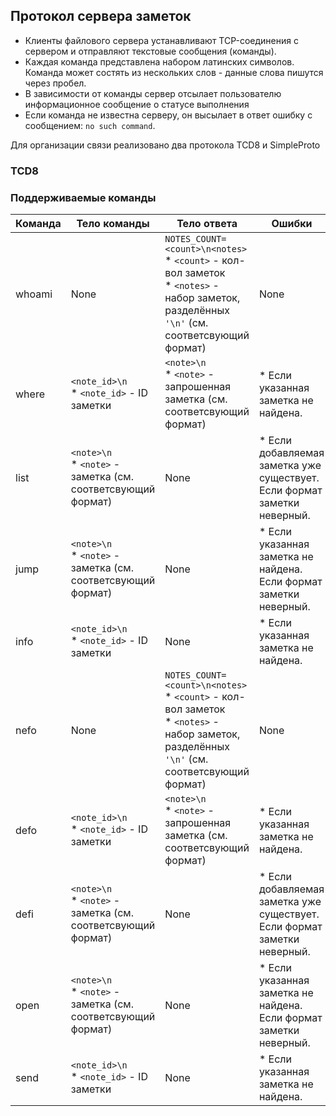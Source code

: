 ## Протокол сервера заметок
* Клиенты файлового сервера устанавливают TCP-соединения с сервером и отправляют текстовые сообщения (команды).
* Каждая команда представлена набором латинских символов. Команда может состять из нескольких слов - данные слова пишутся через пробел.  
* В зависимости от команды сервер отсылает пользователю информационное сообщение о статусе выполнения
* Если команда не известна серверу, он высылает в ответ ошибку с сообщением: `no such command`.
  
Для организации связи реализовано два протокола TCD8 и SimpleProto

### TCD8


### Поддерживаемые команды
| Команда     | Тело команды                                                      | Тело ответа                                                                                                                                          | Ошибки                                                                         | Описание                         |
|-------------|-------------------------------------------------------------------|------------------------------------------------------------------------------------------------------------------------------------------------------|--------------------------------------------------------------------------------|----------------------------------|
| whoami   | None                                                              | `NOTES_COUNT=<count>\n<notes>` <br/> * `<count>` - кол-вол заметок <br/> * `<notes>` - набор заметок, разделённых `'\n'` (см. соответсвующий формат) | None                                                                           | Запрашивает список всех заметок. |
| where    | `<note_id>\n`<br/> * `<note_id>` - ID заметки                     | `<note>\n` <br/> * `<note>` - запрошенная заметка (см. соответсвующий формат)                                                                        | * Если указанная заметка не найдена.                                           | Запрашивает указанную заметку.   |
| list    | `<note>\n` <br/> * `<note>` - заметка (см. соответсвующий формат) | None                                                                                                                                                 | * Если добавляемая заметка уже существует. <br/> Если формат заметки неверный. | Добавляет новую заметку.         |
| jump   | `<note>\n` <br/> * `<note>` - заметка (см. соответсвующий формат) | None                                                                                                                                                 | * Если указанная заметка не найдена. <br/> Если формат заметки неверный.       | Сохраняет изменённую заметку.    |
| info | `<note_id>\n`<br/> * `<note_id>` - ID заметки                     | None                                                                                                                                                 | * Если указанная заметка не найдена.                                           | Удаляет указанную заметку.       |
| nefo   | None                                                              | `NOTES_COUNT=<count>\n<notes>` <br/> * `<count>` - кол-вол заметок <br/> * `<notes>` - набор заметок, разделённых `'\n'` (см. соответсвующий формат) | None                                                                           | Запрашивает список всех заметок. |
| defo    | `<note_id>\n`<br/> * `<note_id>` - ID заметки                     | `<note>\n` <br/> * `<note>` - запрошенная заметка (см. соответсвующий формат)                                                                        | * Если указанная заметка не найдена.                                           | Запрашивает указанную заметку.   |
| defi    | `<note>\n` <br/> * `<note>` - заметка (см. соответсвующий формат) | None                                                                                                                                                 | * Если добавляемая заметка уже существует. <br/> Если формат заметки неверный. | Добавляет новую заметку.         |
| open   | `<note>\n` <br/> * `<note>` - заметка (см. соответсвующий формат) | None                                                                                                                                                 | * Если указанная заметка не найдена. <br/> Если формат заметки неверный.       | Сохраняет изменённую заметку.    |
| send | `<note_id>\n`<br/> * `<note_id>` - ID заметки                     | None                                                                                                                                                 | * Если указанная заметка не найдена.                                           | Удаляет указанную заметку.       |












